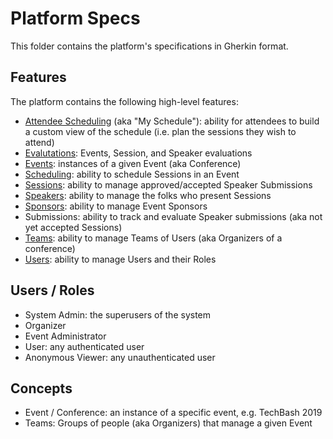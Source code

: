 # Platform Specs

This folder contains the platform's specifications in Gherkin format.

## Features

The platform contains the following high-level features:

* [Attendee Scheduling](./features/AttendeeSchedules/) (aka "My Schedule"): ability for attendees to build a custom view of the schedule (i.e. plan the sessions they wish to attend)
* [Evalutations](./features/Evalutations/): Events, Session, and Speaker evaluations
* [Events](./features/Events/): instances of a given Event (aka Conference)
* [Scheduling](./features/Schedules/): ability to schedule Sessions in an Event
* [Sessions](./features/Sessions/): ability to manage approved/accepted Speaker Submissions
* [Speakers](./features/Speakers/): ability to manage the folks who present Sessions
* [Sponsors](./features/Sponsors/): ability to manage Event Sponsors
* Submissions: ability to track and evaluate Speaker submissions (aka not yet accepted Sessions)
* [Teams](./features/Teams/): ability to manage Teams of Users (aka Organizers of a conference)
* [Users](./features/Users/): ability to manage Users and their Roles

## Users / Roles
* System Admin: the superusers of the system
* Organizer
* Event Administrator
* User: any authenticated user
* Anonymous Viewer: any unauthenticated user

## Concepts
* Event / Conference: an instance of a specific event, e.g. TechBash 2019
* Teams: Groups of people (aka Organizers) that manage a given Event
  